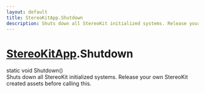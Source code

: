 ```yaml
---
layout: default
title: StereoKitApp.Shutdown
description: Shuts down all StereoKit initialized systems. Release your own StereoKit created assets before calling this.
---
```

# [StereoKitApp]({{site.url}}/Pages/Reference/StereoKitApp.html).Shutdown
<div class='signature' markdown='1'>
static void Shutdown()
</div>
Shuts down all StereoKit initialized systems. Release your own StereoKit created assets before calling this.



